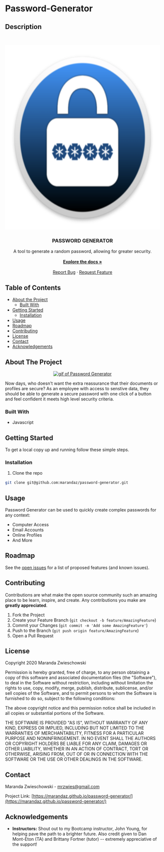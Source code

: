 # Password-Generator
## Description 

<!-- PROJECT LOGO -->
<br />
<p align="center">
  <a href="https://github.com/marandaz/password-generator">
    <img src="./Images/logo.png" alt="Logo" width="max" height="600px">
  </a>

  <h3 align="center">PASSWORD GENERATOR</h3>

  <p align="center">
    A tool to generate a random password, allowing for greater security. 
    <br />
    <br />
    <a href="https://github.com/marandaz/password-generator"><strong>Explore the docs »</strong></a>
    <br />
    <br />
    <a href="https://github.com/marandaz/Ppassword-generator/issues">Report Bug</a>
    ·
    <a href="https://github.com/marandaz/Ppassword-generator/issues">Request Feature</a>
  </p>
</p>


<!-- TABLE OF CONTENTS -->
## Table of Contents

* [About the Project](#about-the-project)
  * [Built With](#built-with)
* [Getting Started](#getting-started)
  * [Installation](#installation)
* [Usage](#usage)
* [Roadmap](#roadmap)
* [Contributing](#contributing)
* [License](#license)
* [Contact](#contact)
* [Acknowledgements](#acknowledgements)


<!-- ABOUT THE PROJECT -->
## About The Project

<p align="center">
<a href="https://marandaz.github.io/password-generator/">
    <img src="Images\Password-Generator.gif" alt="gif of Password Generator"/>
<!-- MARANDA TO UPDATE LINK ABOVE SO IT WORKS -->
</a>
</p>

Now days, who doesn't want the extra reassurance that their documents or profiles are secure? As an employee with access to senstive data, they should be able to generate a secure password with one click of a button and feel confident it meets high level security criteria.

### Built With

* Javascript


<!-- GETTING STARTED -->
## Getting Started

To get a local copy up and running follow these simple steps.


### Installation

1. Clone the repo
```sh
git clone git@github.com:marandaz/password-generator.git
```


<!-- USAGE EXAMPLES -->
## Usage

Password Generator can be used to quickly create complex passwords for any context:

* Computer Access
* Email Accounts
* Online Profiles
* And More


<!-- ROADMAP -->
## Roadmap

See the [open issues](https://github.com/marandaz/password-generator/issues) for a list of proposed features (and known issues).


<!-- CONTRIBUTING -->
## Contributing

Contributions are what make the open source community such an amazing place to be learn, inspire, and create. Any contributions you make are **greatly appreciated**.

1. Fork the Project
2. Create your Feature Branch (`git checkout -b feature/AmazingFeature`)
3. Commit your Changes (`git commit -m 'Add some AmazingFeature'`)
4. Push to the Branch (`git push origin feature/AmazingFeature`)
5. Open a Pull Request


<!-- LICENSE -->
## License

Copyright 2020 Maranda Zwieschowski

Permission is hereby granted, free of charge, to any person obtaining a copy of this software and associated documentation files (the "Software"), to deal in the Software without restriction, including without limitation the rights to use, copy, modify, merge, publish, distribute, sublicense, and/or sell copies of the Software, and to permit persons to whom the Software is furnished to do so, subject to the following conditions:

The above copyright notice and this permission notice shall be included in all copies or substantial portions of the Software.

THE SOFTWARE IS PROVIDED "AS IS", WITHOUT WARRANTY OF ANY KIND, EXPRESS OR IMPLIED, INCLUDING BUT NOT LIMITED TO THE WARRANTIES OF MERCHANTABILITY, FITNESS FOR A PARTICULAR PURPOSE AND NONINFRINGEMENT. IN NO EVENT SHALL THE AUTHORS OR COPYRIGHT HOLDERS BE LIABLE FOR ANY CLAIM, DAMAGES OR OTHER LIABILITY, WHETHER IN AN ACTION OF CONTRACT, TORT OR OTHERWISE, ARISING FROM, OUT OF OR IN CONNECTION WITH THE SOFTWARE OR THE USE OR OTHER DEALINGS IN THE SOFTWARE.

<!-- CONTACT -->
## Contact

Maranda Zwieschowski - mrzwies@gmail.com

Project Link: [https://marandaz.github.io/password-generator/](https://marandaz.github.io/password-generator/)


<!-- ACKNOWLEDGEMENTS -->
## Acknowledgements

* **Instructors:** Shout out to my Bootcamp instructor, John Young, for helping pave the path to a brighter future. Also credit given to Dan Mont-Eton (TA) and Brittany Fortner (tutor) -- extremely appreciative of the support! 


<!-- MARKDOWN LINKS & IMAGES -->
<!-- https://www.markdownguide.org/basic-syntax/#reference-style-links -->
[Page Logo]: https://dl2.macupdate.com/images/icons256/60686.png